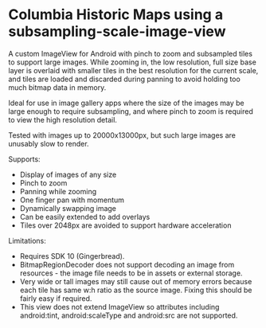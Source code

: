 Columbia Historic Maps using a subsampling-scale-image-view
============================

A custom ImageView for Android with pinch to zoom and subsampled tiles to support large images. While zooming in, the
low resolution, full size base layer is overlaid with smaller tiles in the best resolution for the current scale, and
tiles are loaded and discarded during panning to avoid holding too much bitmap data in memory.

Ideal for use in image gallery apps where the size of the images may be large enough to require subsampling, and where
pinch to zoom is required to view the high resolution detail.

Tested with images up to 20000x13000px, but such large images are unusably slow to render.

Supports:
* Display of images of any size
* Pinch to zoom
* Panning while zooming
* One finger pan with momentum
* Dynamically swapping image
* Can be easily extended to add overlays
* Tiles over 2048px are avoided to support hardware acceleration

Limitations:
* Requires SDK 10 (Gingerbread).
* BitmapRegionDecoder does not support decoding an image from resources - the image file needs to be in assets or external storage.
* Very wide or tall images may still cause out of memory errors because each tile has same w:h ratio as the source image. Fixing this should be fairly easy if required.
* This view does not extend ImageView so attributes including android:tint, android:scaleType and android:src are not supported.
